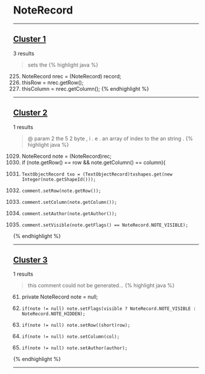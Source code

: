 # NoteRecord

***

## [Cluster 1](./1)
3 results
> sets the 
{% highlight java %}
225. NoteRecord nrec = (NoteRecord) record;
227. thisRow = nrec.getRow();
228. thisColumn = nrec.getColumn();
{% endhighlight %}

***

## [Cluster 2](./2)
1 results
> @ param 2 the 5 2 byte , i . e . an array of index to the an string . 
{% highlight java %}
1029. NoteRecord note = (NoteRecord)rec;
1030. if (note.getRow() == row && note.getColumn() == column){
1031.     TextObjectRecord txo = (TextObjectRecord)txshapes.get(new Integer(note.getShapeId()));
1033.     comment.setRow(note.getRow());
1034.     comment.setColumn(note.getColumn());
1035.     comment.setAuthor(note.getAuthor());
1036.     comment.setVisible(note.getFlags() == NoteRecord.NOTE_VISIBLE);
{% endhighlight %}

***

## [Cluster 3](./3)
1 results
> this comment could not be generated...
{% highlight java %}
61. private NoteRecord note = null;
97.     if(note != null) note.setFlags(visible ? NoteRecord.NOTE_VISIBLE : NoteRecord.NOTE_HIDDEN);
125.     if(note != null) note.setRow((short)row);
144.     if(note != null) note.setColumn(col);
163.     if(note != null) note.setAuthor(author);
{% endhighlight %}

***


